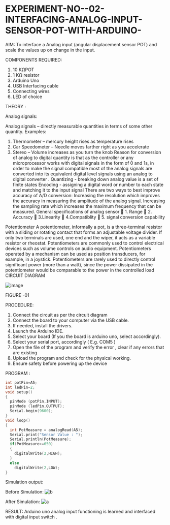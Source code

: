 # EXPERIMENT-NO--02-INTERFACING-ANALOG-INPUT-SENSOR-POT-WITH-ARDUINO-




AIM:  To interface a Analog  input (angular displacement sensor POT) and scale the values up on change in the input.


COMPONENTS REQUIRED:
1.	10 KΩPOT
2.	1 KΩ resistor 
3.	Arduino Uno 
4.	USB Interfacing cable 
5.	Connecting wires 
6.	LED of choice 



THEORY : 

Analog signals:

Analog signals – directly measurable quantities in terms of some other quantity.
Examples:
1. Thermometer – mercury height rises as temperature rises
2. Car Speedometer – Needle moves farther right as you accelerate
3. Stereo – Volume increases as you turn the knob
Reason for conversion of analog to digital quantity is that as the controller or any microprocessor works with digital signals in the form of 0 and 1s, in order to make the signal compatible  most of the analog signals are converted into its equivalent digital level signals using an analog to digital converter .
Quantizing - breaking down analog value is a set of finite states
Encoding - assigning a digital word or number to each state and matching it to the input signal
 There are two ways to best improve accuracy of A/D conversion:
Increasing the resolution which improves the accuracy in measuring the amplitude of the analog signal.
Increasing the sampling rate which increases the maximum frequency that can be measured.
General specifications of analog sensor
	1. Range
	2. Accuracy
	3.Linearity
	4.Compatiblity
	5. signal conversion capability

Potentiometer
A potentiometer, informally a pot, is a three-terminal resistor with a sliding or rotating contact that forms an adjustable voltage divider. If only two terminals are used, one end and the wiper, it acts as a variable resistor or rheostat.
Potentiometers are commonly used to control electrical devices such as volume controls on audio equipment. Potentiometers operated by a mechanism can be used as position transducers, for example, in a joystick. Potentiometers are rarely used to directly control significant power (more than a watt), since the power dissipated in the potentiometer would be comparable to the power in the controlled load
CIRCUIT DIAGRAM





![image](https://user-images.githubusercontent.com/36288975/163530788-eec3cdc3-95e8-4d2d-8349-6d0ea4c9439c.png)

FIGURE -01


PROCEDURE:

1.	Connect the circuit as per the circuit diagram 
2.	Connect the board to your computer via the USB cable.
3.	If needed, install the drivers.
4.	Launch the Arduino IDE.
5.	Select your board (If you the board is arduino uno, select accordingly).
6.	Select your serial port, accordingly ( E.g. COM5 )
7.	Open the file of the program  and verify the error , clear if any errors that are existing 
8.	Upload the program and check for the physical working. 
9.	Ensure safety before powering up the device 



PROGRAM : 
```c++
int potPin=A5;
int ledPin=2;
void setup()
{
  pinMode (potPin,INPUT);
  pinMode (ledPin,OUTPUT);
  Serial.begin(9600);
}
void loop()
{
  int PotMeasure = analogRead(A5);
  Serial.print("Sensor Value : ");
  Serial.println(PotMeasure);
  if(PotMeasure>=650)
  {
    digitalWrite(2,HIGH);
  }
  else
    digitalWrite(2,LOW);
}
```










Simulation output:

Before Simulation:
![b](https://user-images.githubusercontent.com/117974950/233995717-9b5dfe40-1238-491b-9cd1-b3333712243f.png)

After Simulation:
![a](https://user-images.githubusercontent.com/117974950/233995797-7fd7b11b-60cf-47dd-b152-95c78dccd8a0.png)









RESULT: Arduino uno analog input functioning is learned and interfaced with digital input switch .
